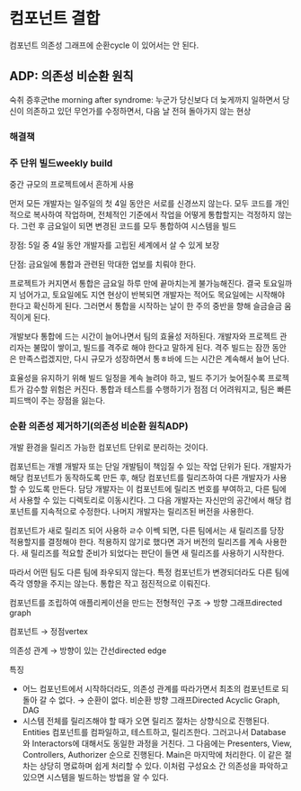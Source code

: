 # 컴포넌트 결합

컴포넌트 의존성 그래프에 순환cycle 이 있어서는 안 된다.

## ADP: 의존성 비순환 원칙

숙취 증후군the morning after syndrome: 누군가 당신보다 더 늦게까지 일하면서 당신이 의존하고 있던 무언가를 수정하면서, 다음 날 전혀 돌아가지 않는 현상

### 해결책

### 주 단위 빌드weekly build

중간 규모의 프로젝트에서 흔하게 사용

먼저 모든 개발자는 일주일의 첫 4일 동안은 서로를 신경쓰지 않는다. 모두 코드를 개인적으로 복사하여 작업하며, 전체적인 기준에서 작업을 어떻게 통합할지는 걱정하지 않는다. 그런 후 금요일이 되면 변경된 코드를 모두 통합하여 시스템을 빌드

장점: 5일 중 4일 동안 개발자를 고립된 세계에서 살 수 있게 보장

단점: 금요일에 통합과 관련된 막대한 업보를 치뤄야 한다.

프로젝트가 커지면서 통합은 금요일 하루 만에 끝마치는게 불가능해진다. 결국 토요일까지 넘어가고, 토요일에도 지연 현상이 반복되면 개발자는 적어도 목요일에는 시작해야 한다고 확신하게 된다. 그러면서 통합을 시작하는 날이 한 주의 중반을 향해 슬금슬금 움직이게 된다.

개발보다 통합에 드는 시간이 늘어나면서 팀의 효율성 저하된다. 개발자와 프로젝트 관리자는 불많이 쌓이고, 빌드를 격주로 해야 한다고 말하게 된다. 격주 빌드는 잠깐 동안은 만족스럽겠지만, 다시 규모가 성장하면서 통ㅎ바에 드는 시간은 계속해서 늘어 난다.

효율성을 유지하기 위해 빌드 일정을 계속 늘려야 하고, 빌드 주기가 늦어질수록 프로젝트가 감수할 위험은 커진다. 통합과 테스트를 수행하기가 점점 더 어려워지고, 팀은 빠른 피드백이 주는 장점을 잃는다.

### 순환 의존성 제거하기(의존성 비순환 원칙ADP)

개발 환경을 릴리즈 가능한 컴포넌트 단위로 분리하는 것이다.

컴포넌트는 개별 개발자 또는 단일 개발팀이 책임질 수 있는 작업 단위가 된다. 개발자가 해당 컴포넌트가 동작하도록 만든 후, 해당 컴포넌트를 릴리즈하여 다른 개발자가 사용할 수 있도록 만든다. 담당 개발자는 이 컴포넌트에 릴리즈 번호를 부여하고, 다른 팀에서 사용할 수 있는 디렉토리로 이동시킨다. 그 다음 개발자는 자신만의 공간에서 해당 컴포넌트를 지속적으로 수정한다. 나머지 개발자는 릴리즈된 버전을 사용한다.

컴포넌트가 새로 릴리즈 되어 사용하 ㄹ수 이쎅 되면, 다른 팀에서는 새 릴리즈를 당장 적용할지를 결정해야 한다. 적용하지 않기로 했다면 과거 버전의 릴리즈를 계속 사용한다. 새 릴리즈를 적요할 준비가 되었다는 판단이 들면 새 릴리즈를 사용하기 시작한다.

따라서 어떤 팀도 다른 팀에 좌우되지 않는다. 특정 컴포넌트가 변경되더라도 다른 팀에 즉각 영향을 주지는 않는다. 통합은 작고 점진적으로 이뤄진다.

컴포넌트를 조립하여 애플리케이션을 만드는 전형적인 구조 → 방향 그래프directed graph

컴포넌트 → 정점vertex

의존성 관계 → 방향이 있는 간선directed edge

특징

- 어느 컴포넌트에서 시작하더라도, 의존성 관계를 따라가면서 최초의 컴포넌트로 되돌아 갈 수 없다. → 순환이 없다. 비순환 방향 그래프Directed Acyclic Graph, DAG
- 시스템 전체를 릴리즈해야 할 때가 오면 릴리즈 절차는 상향식으로 진행된다. Entities 컴포넌트를 컴파일하고, 테스트하고, 릴리즈한다. 그러고나서 Database와 Interactors에 대해서도 동일한 과정을 거친다. 그 다음에는 Presenters, View, Controllers, Authorizer 순으로 진행된다. Main은 마지막에 처리한다. 이 같은 절차는 상당히 명료하며 쉽게 처리할 수 있다. 이처럼 구성요소 간 의존성을 파악하고 있으면 시스템을 빌드하는 방법을 알 수 있다.
